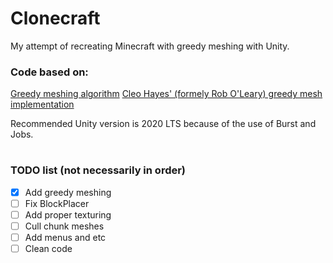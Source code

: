 # Clonecraft
My attempt of recreating Minecraft with greedy meshing with Unity.

### Code based on:
[Greedy meshing algorithm](https://0fps.net/2012/06/30/meshing-in-a-minecraft-game)
[Cleo Hayes' (formely Rob O'Leary) greedy mesh implementation](https://github.com/roboleary/GreedyMesh)

Recommended Unity version is 2020 LTS because of the use of Burst and Jobs.
#
### TODO list (not necessarily in order)
- [X] Add greedy meshing
- [ ] Fix BlockPlacer
- [ ] Add proper texturing
- [ ] Cull chunk meshes
- [ ] Add menus and etc
- [ ] Clean code
